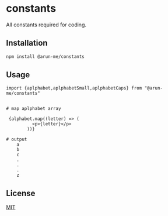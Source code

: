 # constants

All constants required for coding.

## Installation

```bash
npm install @arun-me/constants
```

## Usage

```
import {aplphabet,aplphabetSmall,aplphabetCaps} from "@arun-me/constants"


# map aplphabet array

 {alphabet.map((letter) => (
          <p>{letter}</p>
        ))}

# output
    a
    b
    c
    .
    .
    .
    z
```

## License

[MIT](https://github.com/arun-me/constants/blob/master/LICENSE)

```

```
